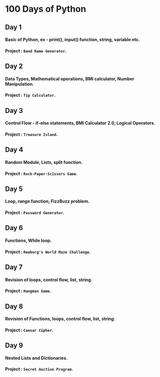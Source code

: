 # 100 Days of Python

## Day 1

#### Basic of Python, ex - print(), input() function, string, variable etc.
#### Project : ` Band Name Generator `.

## Day 2

#### Data Types, Mathematical operations, BMI calculator, Number Manipulation.
#### Project : ` Tip Calculator `.

## Day 3

#### Control Flow - if-else statements, BMI Calculator 2.0, Logical Operators.
#### Project : ` Treasure Island `.

## Day 4

#### Random Module, Lists, split function.
#### Project : ` Rock-Paper-Scissors Game `.

## Day 5

#### Loop, range function, FizzBuzz problem.
#### Project : ` Password Generator `.

## Day 6

#### Functions, While loop.
#### Project : ` Reeborg's World Maze Challenge `.

## Day 7

#### Revision of loops, control flow, list, string.
#### Project : ` Hangman Game `.

## Day 8

#### Revision of Functions, loops, control flow, list, string.
#### Project : ` Caesar Cipher `.

## Day 9

#### Nested Lists and Dictionaries.
#### Project : ` Secret Auction Program `.

